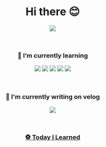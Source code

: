 
  <h1 align="center">Hi there 😊</h2>
  <p align="center">
  <img src = "https://github-readme-stats.vercel.app/api?username=hyemz&show_icons=true&theme=buefy" />
<p>
<br>
  
<h3 align="center"> 🦋 I’m currently learning </h2>
<p align="center"><img src="https://img.shields.io/badge/Java-007396?style=flat-square&logo=Java&logoColor=white"/>
  <img src="https://img.shields.io/badge/JavaScript-F7DF1E?style=flat-square&logo=JavaScript&logoColor=white"/>
  <img src="https://img.shields.io/badge/TypeScript-155672?style=flat-square&logo=TypeScript&logoColor=white"/>
  <img src="https://img.shields.io/badge/Vue.js-4FC08D?style=flat-square&logo=Vue.js&logoColor=white"/>
  <img src="https://img.shields.io/badge/SpringBoot-6DB33F?style=flat-square&logo=Spring&logoColor=white"/>
</p>

<br>

<h3 align="center"> 📝 I'm currently writing on velog </h2>
<p align="center">
<a href="https://velog.io/@hyemz"><img src="https://img.shields.io/badge/click me!-03C75A?style=flat-square&logo=Vimeo&logoColor=white"/></a>
</p>

<br>

<h3 align="center">
  <a href="https://github.com/hyemz/TIL">⚽️ Today I Learned</a>
  </h2>
</p>




<!--
**hyemz/hyemz** is a ✨ _special_ ✨ repository because its `README.md` (this file) appears on your GitHub profile.

Here are some ideas to get you started:

- 🔭 I’m currently working on ...
- 🌱 I’m currently learning ...
- 👯 I’m looking to collaborate on ...
- 🤔 I’m looking for help with ...
- 💬 Ask me about ...
- 📫 How to reach me: ...
- 😄 Pronouns: ...
- ⚡ Fun fact: ...
-->
